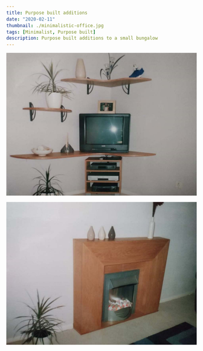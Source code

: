 ```yaml
---
title: Purpose built additions
date: "2020-02-11"
thumbnail: ./minimalistic-office.jpg
tags: [Minimalist, Purpose built]
description: Purpose built additions to a small bungalow
---
```


![tv unit](./retroTv.jpg)

![oak wood fire place](./fireplace1.jpg)
